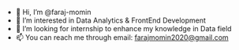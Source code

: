- 👋 Hi, I’m @faraj-momin
- 👀 I’m interested in Data Analytics & FrontEnd Development
- 💞️ I’m looking for internship to enhance my knowledge in Data field
- 📫 You can reach me through email: farajmomin2020@gmail.com
